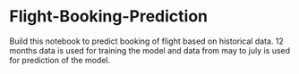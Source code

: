 # Flight-Booking-Prediction
Build this notebook to predict booking of flight based on historical data. 12 months data is used for training the model and data from may to july is used for prediction of the model.
